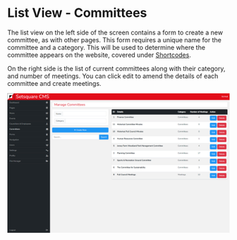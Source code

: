 # List View - Committees

The list view on the left side of the screen contains a form to create a new committee, as with other pages. This form requires a unique name for the committee and a category. This will be used to determine where the committee appears on the website, covered under [Shortcodes](/other/shortcodes.md).

On the right side is the list of current committees along with their category, and number of meetings. You can click edit to amend the details of each committee and create meetings.

![Committees List](../_images/committees-list.png)